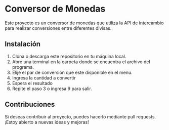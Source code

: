 # Conversor de Monedas

Este proyecto es un conversor de monedas que utiliza la API de intercambio para realizar conversiones entre diferentes divisas.

## Instalación

1. Clona o descarga este repositorio en tu máquina local.
2. Abre una terminal en la carpeta donde se encuentra el archivo del programa.
3. Elije el par de conversion que este disponible en el menu.
4. Ingresa la cantidad a convertir
5. Espera el resultado
6. Repite el paso 3 o ingresa 9 para salir.


## Contribuciones

Si deseas contribuir al proyecto, puedes hacerlo mediante pull requests. ¡Estoy abierto a nuevas ideas y mejoras!


